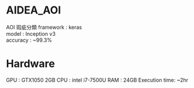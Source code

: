# AIDEA_AOI
 AOI 瑕疵分類
 framework : keras<br>
 model : Inception v3<br>
 accuracy : ~99.3%
# Hardware
 GPU : GTX1050 2GB
 CPU : intel i7-7500U
 RAM : 24GB
 Execution time: ~2hr
